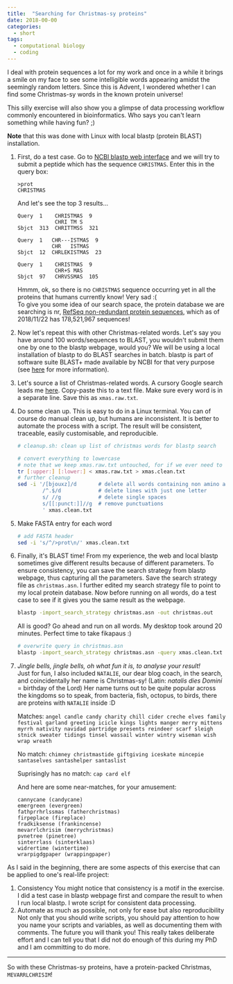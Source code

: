 ```yaml
---
title:  "Searching for Christmas-sy proteins"
date: 2018-00-00
categories: 
  - short
tags:
  - computational biology
  - coding
---
```


I deal with protein sequences a lot for my work and once in a while it brings a smile on my face to see some intelligible words appearing amidst the seemingly random letters. Since this is Advent, I wondered whether I can find some Christmas-sy words in the known protein universe!

This silly exercise will also show you a glimpse of data processing workflow commonly encountered in bioinformatics. Who says you can't learn something while having fun? ;)  

**Note** that this was done with Linux with local blastp (protein BLAST) installation.

1. First, do a test case. Go to [NCBI blastp web interface](https://blast.ncbi.nlm.nih.gov/Blast.cgi?PROGRAM=blastp&PAGE_TYPE=BlastSearch&LINK_LOC=blasthome) and we will try to submit a peptide which has the sequence `CHRISTMAS`. Enter this in the query box:

   ```
   >prot
   CHRISTMAS
   ```
   
   And let's see the top 3 results...
   
   ```
   Query  1    CHRISTMAS  9
               CHRI TM S
   Sbjct  313  CHRITTMSS  321
   
   Query  1   CHR---ISTMAS  9
              CHR   ISTMAS
   Sbjct  12  CHRLEKISTMAS  23
   
   Query  1    CHRISTMAS  9
               CHR+S MAS
   Sbjct  97   CHRVSSMAS  105
   ```
   
   Hmmm, ok, so there is no `CHRISTMAS` sequence occurring yet in all the proteins that humans currently know! Very sad :(  
   To give you some idea of our search space, the protein database we are searching is nr, [RefSeq non-redundant protein sequences](https://www.ncbi.nlm.nih.gov/refseq/about/nonredundantproteins/), which as of 2018/11/22 has 178,521,967 sequences!  
   
1. Now let's repeat this with other Christmas-related words. Let's say you have around 100 words/sequences to BLAST, you wouldn't submit them one by one to the blastp webpage, would you? We will be using a local installation of blastp to do BLAST searches in batch. blastp is part of software suite BLAST+ made available by NCBI for that very purpose (see [here](https://blast.ncbi.nlm.nih.gov/Blast.cgi?PROGRAM=blastp&PAGE_TYPE=BlastSearch&LINK_LOC=blasthome) for more information).

1. Let's source a list of Christmas-related words. A cursory Google search leads me [here](https://www.enchantedlearning.com/wordlist/christmas.shtml). Copy-paste this to a text file. Make sure every word is in a separate line. Save this as `xmas.raw.txt`.

1. Do some clean up. This is easy to do in a Linux terminal. You can of course do manual clean up, but humans are inconsistent. It is better to automate the process with a script. The result will be consistent, traceable, easily customisable, and reproducible.

   ```bash
   # cleanup.sh: clean up list of christmas words for blastp search

   # convert everything to lowercase
   # note that we keep xmas.raw.txt untouched, for if we ever need to revisit the data cleanup again
   tr [:upper:] [:lower:] < xmas.raw.txt > xmas.clean.txt 
   # further cleanup 
   sed -i '/[bjouxz]/d       # delete all words containing non amino acid letters
           /^.$/d            # delete lines with just one letter
           s/ //g            # delete single spaces
           s/[[:punct:]]//g  # remove punctuations
           ' xmas.clean.txt
   ```

1. Make FASTA entry for each word 

   ```bash
   # add FASTA header
   sed -i 's/^/>prot\n/' xmas.clean.txt
   ``` 

1. Finally, it's BLAST time! From my experience, the web and local blastp sometimes give different results because of different parameters. To ensure consistency, you can save the search strategy from blastp webpage, thus capturing all the parameters. Save the search strategy file as `christmas.asn`. I further edited my search strategy file to point to my local protein database. 
Now before running on all words, do a test case to see if it gives you the same result as the webpage.

   ```bash
   blastp -import_search_strategy christmas.asn -out christmas.out
   ```
   
   All is good? Go ahead and run on all words. My desktop took around 20 minutes. Perfect time to take fikapaus :)
   
   ```bash
   # overwrite query in christmas.asn
   blastp -import_search_strategy christmas.asn -query xmas.clean.txt -out xmas.out    
   ```

1. *Jingle bells, jingle bells, oh what fun it is, to analyse your result!*   
Just for fun, I also included `NATALIE`, our dear blog coach, in the search, and coincidentally her name is Christmas-sy! (Latin: *natalis dies Domini* = birthday of the Lord)
Her name turns out to be quite popular across the kingdoms so to speak, from bacteria, fish, octopus, to birds, there are proteins with `NATALIE` inside :D

   Matches:
   `angel candle candy charity chill cider creche elves family festival garland greeting icicle kings lights manger merry mittens myrrh nativity navidad partridge presents reindeer scarf sleigh stnick sweater tidings tinsel wassail winter wintry wiseman wish wrap wreath` 
   
   No match:
   `chimney christmastide giftgiving iceskate mincepie santaselves santashelper santaslist` 
   
   Suprisingly has no match:
   `cap card elf`
   
   And here are some near-matches, for your amusement:
   ```
   cannycane (candycane)
   emergreen (evergreen)
   fathprrhrlssmas (fatherchristmas)
   firpeplace (fireplace)
   fradkiksense (frankincense)
   mevarrlchrisim (merrychristmas)
   pvnetree (pinetree)
   sinterrlass (sinterklaas)
   widrertime (wintertime)
   wrarpigdgpaper (wrappingpaper)
   ```

As I said in the beginning, there are some aspects of this exercise that can be applied to one's real-life project:
1. Consistency
   You might notice that consistency is a motif in the exercise. I did a test case in blastp webpage first and compare the result to when I run local blastp. I wrote script for consistent data processing.
1. Automate as much as possible, not only for ease but also reproducibility
   Not only that you should write scripts, you should pay attention to how you name your scripts and variables, as well as documenting them with comments. The future you will thank you! This really takes deliberate effort and I can tell you that I did not do enough of this during my PhD and I am committing to do more.

---

So with these Christmas-sy proteins, have a protein-packed Christmas, `MEVARRLCHRISIM`!
